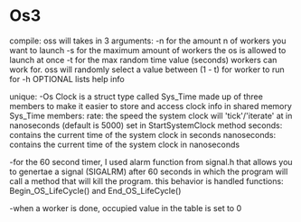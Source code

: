 # Os3
compile: oss will takes in 3 arguments: -n for the amount n of workers you want to launch -s for the maximum amount of workers the os is allowed to launch at once -t for the max random time value (seconds) workers can work for. oss will randomly select a value between (1 - t) for worker to run for -h OPTIONAL lists help info

unique: -Os Clock is a struct type called Sys_Time made up of three members to make it easier to store and access clock info in shared memory Sys_Time members: rate: the speed the system clock will 'tick'/'iterate' at in nanoseconds (default is 5000) set in StartSystemClock method seconds: contains the current time of the system clock in seconds nanoseconds: contains the current time of the system clock in nanoseconds

-for the 60 second timer, I used alarm function from signal.h that allows you to genertae a signal (SIGALRM) after 60 seconds in which the program will call a method that will kill the program. this behavior is handled functions: Begin_OS_LifeCycle() and End_OS_LifeCycle()

-when a worker is done, occupied value in the table is set to 0
